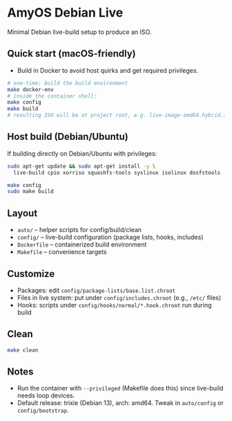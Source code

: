 # AmyOS Debian Live

Minimal Debian live-build setup to produce an ISO.

## Quick start (macOS-friendly)

- Build in Docker to avoid host quirks and get required privileges.

```sh
# one-time: build the build environment
make docker-env
# inside the container shell:
make config
make build
# resulting ISO will be at project root, e.g. live-image-amd64.hybrid.iso
```

## Host build (Debian/Ubuntu)

If building directly on Debian/Ubuntu with privileges:

```sh
sudo apt-get update && sudo apt-get install -y \
  live-build cpio xorriso squashfs-tools syslinux isolinux dosfstools

make config
sudo make build
```

## Layout

- `auto/` – helper scripts for config/build/clean
- `config/` – live-build configuration (package lists, hooks, includes)
- `Dockerfile` – containerized build environment
- `Makefile` – convenience targets

## Customize

- Packages: edit `config/package-lists/base.list.chroot`
- Files in live system: put under `config/includes.chroot` (e.g., `/etc/` files)
- Hooks: scripts under `config/hooks/normal/*.hook.chroot` run during build

## Clean

```sh
make clean
```

## Notes

- Run the container with `--privileged` (Makefile does this) since live-build needs loop devices.
- Default release: trixie (Debian 13), arch: amd64. Tweak in `auto/config` or `config/bootstrap`.